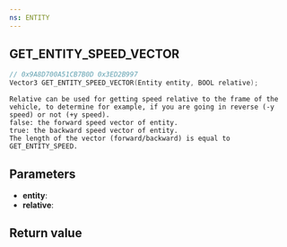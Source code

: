```yaml
---
ns: ENTITY
---
```

## GET_ENTITY_SPEED_VECTOR

```c
// 0x9A8D700A51CB7B0D 0x3ED2B997
Vector3 GET_ENTITY_SPEED_VECTOR(Entity entity, BOOL relative);
```

```
Relative can be used for getting speed relative to the frame of the vehicle, to determine for example, if you are going in reverse (-y speed) or not (+y speed). 
false: the forward speed vector of entity.
true: the backward speed vector of entity.
The length of the vector (forward/backward) is equal to GET_ENTITY_SPEED.
```

## Parameters
* **entity**: 
* **relative**: 

## Return value
